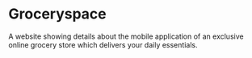 # Groceryspace
A website showing details about the mobile application of an exclusive online grocery store which delivers your daily essentials.

